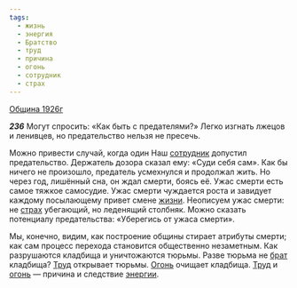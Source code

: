 ```yaml
---
tags:
  - жизнь
  - энергия
  - Братство
  - труд
  - причина
  - огонь
  - сотрудник
  - страх
---
```


[Община 1926г](/agni/1926)

___236___
Могут спросить: «Как быть с предателями?» Легко изгнать лжецов и ленивцев, но предательство нельзя не пресечь.   

Можно привести случай, когда один Наш [сотрудник](/tag/#сотрудник) допустил предательство. Держатель дозора сказал ему: «Суди себя сам». Как бы ничего не произошло, предатель усмехнулся и продолжал жить. Но через год, лишённый сна, он ждал смерти, боясь её. Ужас смерти есть самое тяжкое самосудие. Ужас смерти чуждается роста и завидует каждому посылающему привет смене [жизни](/tag/#жизнь). Неописуем ужас смерти: не [страх](/tag/#страх) убегающий, но леденящий столбняк. Можно сказать потенциалу предательства: «Уберегись от ужаса смерти».   

Мы, конечно, видим, как построение общины стирает атрибуты смерти; как сам процесс перехода становится общественно незаметным. Как разрушаются кладбища и уничтожаются тюрьмы. Разве тюрьма не [брат](/tag/#Братство) кладбища? [Труд](/tag/#труд) открывает тюрьмы. [Огонь](/tag/#[огонь](/tag/#огонь)) очищает кладбища. [Труд](/tag/#труд) и [огонь](/tag/#огонь) — причина и следствие [энергии](/tag/#энергия).   


